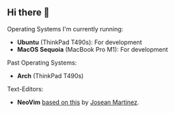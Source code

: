 ## Hi there 👋

Operating Systems I'm currently running: 

- **Ubuntu** (ThinkPad T490s): For development 
- **MacOS Sequoia** (MacBook Pro M1): For development

Past Operating Systems:

- **Arch** (ThinkPad T490s)

Text-Editors:

- **NeoVim** [based on this](https://github.com/josean-dev/dev-environment-files) by [Josean Martinez](https://github.com/josean-dev/dev-environment-files).
<!--
**danz-the-penguin/danz-the-penguin** is a ✨ _special_ ✨ repository because its `README.md` (this file) appears on your GitHub profile.

Here are some ideas to get you started:

- 🔭 I’m currently working on ...
- 🌱 I’m currently learning ...
- 👯 I’m looking to collaborate on ...
- 🤔 I’m looking for help with ...
- 💬 Ask me about ...
- 📫 How to reach me: ...
- 😄 Pronouns: ...
- ⚡ Fun fact: ...
-->
